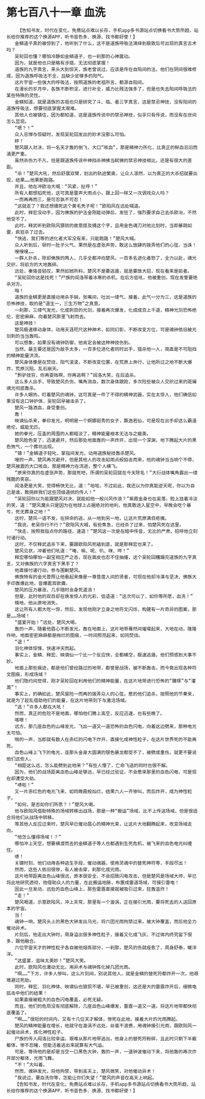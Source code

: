 # 第七百八十一章 血洗
        【告知书友，时代在变化，免费站点难以长存，手机app多书源站点切换看书大势所趋，站长给你推荐的这个换源APP，听书音色多、换源、找书都好使！】
       金鳞道子真的被惊到了，他听到了什么，这不是道族呼吸法演绎到极致后可出现的真言古术吗？
       吴轮回也懂？哪怕冷静如金鳞道子，也一刹那的心神震动。
       因为，就是他也只是略有涉猎，无法彻底掌握！
       道族的九字真言，来头大到惊天，族老曾说过，应该是传在自阳间的法，他们在阴间很难修成，因为道族呼吸法不全，且缺少足够多的阳气。
       这片宇宙一些强大的呼吸法，按照道族的老祖所言，都源自阳间。
       在漫长的岁月中，各族不断积淀，进行补全，威力比残法强多了，但是也失去阳间呼吸法的某些特殊的灵性。
       金鳞知道，就是道族的古祖也只是研究了斗、临、者三字真言，这是禁忌神技，没有阳间的道族呼吸法，想要彻底掌握太艰难。
       其他人也被镇住，因为都知道，这是道族传说中的禁忌神技，似乎只有传说，而没有在世间怎么显现。
       “嗯？！”
       众人忌惮与惊疑时，发现吴轮回发出的妙术没那么可怕。
       砰！
       楚风跟人对决，将一名天才轰的倒飞，大口“咳血”，那是精神力所化，比真正的鲜血汩汩而涌更严重。
       虽然杀伤力不凡，但是跟道族传说中神挡杀神佛当弑佛的禁忌神技相比，还是有很大的差距。
       “杀！”楚风大吼，然后舒展双臂，划出的轨迹繁奥，让众人凛然，以为真正的大杀招就要出现，结果……他果断跑路。
       并且，他在冲欧冶大喊：“风紧，扯呼！”
       所有人都想掐死他，这可真是雷声大雨点小，跟上回一样又一次调戏众人吗？
       一而再再而三，是可忍孰不可忍！
       “这就走了？我还想捅死这个黄毛秃子呢！”欧阳风在远处喊道。
       此时，释宏没动手，因为佛族的护法金刚能动弹后，发狂了，强烈要求自己去杀欧冶，不然他受不了。
       此时，释武听到欧阳风猥琐的故意提及捅这个字，且用金色魂刀对他比划时，当即暴跳如雷，疯狂杀了过去。
       “快逃，我们等的进化者大军没有来，只能跑路！”楚风大喊。
       众人听到后，顿时一肚子火气，果然是在虚张声势，敢这么放肆的拨弄他们的心弦，当诛！
       嗖嗖嗖……
       一群人扑杀，除却佛族的两人，几乎全都冲向楚风，一百多名进化者怒了，全力以赴，魂光交织，将前方的大地轰碎。
       远处，秦珞音轻叹，果然如她所料，楚风不是要逃遁，就是要放大招，现在看来是前者。
       “吴轮回你这是找死！”尸族的阎洛带着冰寒的杀机，在后方低吼，他被重创，现在发誓要绝杀对方。
       嗡！
       道族的金鳞更是直接动用杀手锏，张嘴间，吐出一缕气，接着，此气一分为三，这是道族的恐怖神技，取的是“道生一，三生万物”之真意。
       一刹那，三缕气发光，化成刺目的光剑，接着再次爆发，化成成百上千道，精神光剑恐怖绝伦，密密麻麻，向着楚风那里飞射而去。
       这是神技！
       楚风极速移动身体，动用天涯咫尺这种神术，如同幻影，不断改变方位，可是魂钟依旧被光剑刺的当当轰鸣。
       可以想象，如果没有魂钟防御，他肯定会被这种神技伤到。
       当然，最主要还是因为敌手太多，一百多位进化者同时出手，猎杀他一人，简直是不可阻挡的精神能量洪流。
       楚风身体像是在焚烧，阳气滚滚，不断改变位置，在荒原上奔行，让他所过之地不断大爆炸，荒原沉陷，乱石崩天。
       “黔驴技穷，你再耍贱啊，你再逃啊？”阎洛大笑，在后追杀。
       这么多人出手，导致楚风负伤，嘴角淌血，数次身体踉跄，多次险些被众人交织过来的斑斓魂光彻底轰杀。
       许多人眼热，盯着楚风的魂钟，这可真是一件了不得的精神武器，实在太惊人，他们确信如果没有这口钟护体，吴轮回早被击杀了。
       楚风一路洒血，身受重创。
       轰！
       映谪仙杀来，拳印发光，明明是一个婀娜挺秀的女子，飘逸若仙，可是现在出手却这么霸道绝伦，威能无匹。
       她的拳光，压盖的周围的人都暗淡了，精神能量根本无法与之媲美。
       楚风脸色变了，迅速避开，然后那处地面轰的一声炸开，出现一个深渊，地下腾起大片的黑色煞气，一个葬坑出现。
       “镇！”金鳞道子轻叱，掌指间发光，动用道族秘技轰杀楚风。
       嗖的一声，楚风再次避开，但是其他人的攻击如雨点般拍击而来，他的魂钟当当响个不停，楚风被震的大口咳血，那是精神力在流逝，整个人横飞。
       “原来你真的在虚张声势，那就死吧，所谓的吴轮回就在今天除名！”大衍战体嘴角露出一缕残酷的笑容。
       阎洛更是大笑，觉得畅快无比，道：“哈哈，不过如此，我还以为你真能逆天呢，你以为自己是谁，敢挑衅我们这些顶级道统的传人！”
       “吴轮回你以为能跟楚风对决，就能如他一般兴风作浪？”紫霞金身也在奚落，脸上挂着冷淡的笑，道：“楚风魔头只是因为在地球上占据绝对的地利，他真敢进入星空中，早晚会吃个暴亏，死无葬身之地！”
       这时，楚风一语不发，在拼命的逃，从一地到另一地，让这片荒原满目疮痍。
       “我说，老吴你行不行？”欧阳风大喊，有些焦急，已经杀了过来，怕楚风死在这里。
       “快走，按照我指点你的路径，速退！”楚风这一次是在暗中传音，无比的严肃，招呼他立刻付诸行动。
       这时，不仅释武追杀下来，要跟欧阳风死磕到底，就是那释宏也来了。
       楚风见状，冲着他们吼道：“唵、嘛、呢、叭、咪、吽！”
       释宏哪怕哪怕一副宝相庄严之态，现在面皮也忍不住抽搐，这个吴轮回糟蹋完道族的九字真言，又对佛族的六字真言下黑手了？
       他直接付诸行动，参与围剿楚风。
       佛族特有的金光普照让他看起来像是一尊普度人间的贤者，可现在他却冷漠与坚决，佛族大手印轰爆此地，音爆震耳欲聋。
       楚风的压力暴涨，几乎随时会身死道消！
       但是，此时他的双目却在焕发惊人的光彩，低语道：“这次可以了，如你等所愿，血洗！”
       倏地，他从原地消失。
       这让所有人都大吃一惊，然后，发现他刚才立身之地符文闪烁，构建有一片奇异的图案，那是……场域！
       “盛宴开始！”远处，楚风大喝。
       轰的一声，随着他眉心不断发光，轰在地面上，这片地带蓦然间璀璨起来，大地在动，隆隆作响，地面密密麻麻都是绚烂的图痕，一时间照亮起来，如同焚烧。
       “退！”
       羽化神体惊悚，快速冲天而起。
       事实上，金鳞、释宏、映谪仙一个比一个反应快，全都横空，极速逃遁，他们预感到大事不妙。
       地面上那些痕迹，都是他们曾经路过的地带，都曾是战场，被不断轰击，而今竟出现各种符文图痕，形成场域？
       他们隐约间觉得，刚才吴轮回在利用他们的精神能量，在这片地带进行恐怖的“雕琢”与“灌溉”！
       事实上，的确如此，楚风冒险一而再的拨弄众人的心弦，惹的他们追杀，按照他的节奏来，就是为了趁乱借助他们的能量，在这片地带刻下与激活场域。
       “逃！”许多人都在大吼！
       然而，真正的危险不是地面，哪怕他们腾上高空，反应迅速，也有些晚了。
       喀嚓！
       远方，那几座血色的山峰发光，飞出一道又一道恐怖的血色闪电，向着这边劈来，那种电光太可怕。
       啪的一声，当即就有数人在赤红的闪电下炸开，直接化成神性粒子，在这片世界死的不能再死。
       血色山峰上飞下的电光，连那头金身大圆满的银色暴龙都受不了，被劈成重伤，就更不要说他们这些人。
       “相距这么远，怎么能劈到此地来？”有些人懵了，亡命飞逃的同时也很不解。
       因为，他们的战场距离血色山峰足够远，早已经过验证，不会惹来那里的血色闪电，可是现在却遭受大劫。
       “哧啦！”
       又一片赤红色的电光飞来，如同晚霞般灿烂，结果六人一齐惨叫，而后炸开，成为神性粒子。
       “如何，是否如你们所愿？！”楚风大喝。
       他与欧阳风借助特殊的场域转移出战场，那是一种“搬运”场域，比不上传送场域，但是很适合将他们从战场中转移。
       等其他人反应过来时，楚风早已催动眉心的精神光束，让这片大地翻腾起来，改变场域走向。
       “他怎么懂得场域！？”
       哪怕冲上天空，想要横渡而去的金鳞道子等人也都遇到生死危机，被飞来的血色电光纠缠住。
       哧！
       关键时刻，他们动用各种逃生手段，催动魂器，使用灵魂中的替死神符等，手段尽出！
       然而，这些人依旧很惨，有人被击穿，刹那化成光雨。
       这片地带距离血色山峰很远，原本很安全，不会招致闪电攻击，但是楚风是场域大师，早已将此地研究透彻，他借助众人的力量，在此搬运地脉，布置成雷道场域，可接引雷电！
       因此一旦发动，远处的血色山峰上，那些雷霆直接就被吸引过来，狂轰滥炸！
       “走！”
       楚风喝道，示意欧阳风，冲上天穹，那里有一个漩涡，正在接引光雨，要将死去的人送回原本的宇宙。
       当！
       魂钟一响，楚风头上的黑色大钟发出乌光，将六团光雨拘禁过来，被大钟覆盖，而后他全力催动异术。
       片刻后，他走出大钟时，周身溢出很多神性粒子，接着又化成飞灰，不过体内终究留下很多，跟他融合。
       六位宇宙天才的神性粒子各自被他熔炼部分，一刹那，楚风的伤就痊愈了，周身舒泰，暖洋洋。
       “这盛宴，滋味太美妙！”楚风大笑。
       此时，欧阳风也激动无比，用异术与魂钟炼化掉几团光雨。
       “啊……”下方，许多人惨叫，这么片刻间，别说其他人，就是金鳞的替死符都炸开一次，他艰难避过死劫。
       同时，释宏、羽化神体、映谪仙也狼狈不堪，早已被重创，这还是大的雷霆炸开后，细微电弧击中他们的结果！
       如果直接被粗大的血色闪电覆盖，必死无疑。
       而且，他们的危局没有彻底解除，几座血色山峰爆发，雷霆一道又一道，将这片地带都快彻底覆盖了。
       “啊……”很短的时间内，又有十几位天才解体，惨死在此地，接着大片的光雨腾起。
       楚风的精神能量在增长，他就守在漩涡不远处，丝毫不浪费，用魂钟接引光雨，跟欧阳风一起催动异术，炼化神性粒子。
       尸族的传人阎洛比较幸运，艰难从那片地带逃出，他身上的替死符粉碎，且此时只剩下半截躯体，惨不忍睹，但能活着逃出来就算有大气运。
       可是，等待他的是却是当空一口黑色大钟，轰的一声，一道钟波催动下来，将他轰的再次炸开部分躯体，光雨飞舞。
       “不！”大叫着。
       然而，魂钟发光，将他拘禁，带到高天上，楚风微笑，对他催动异术！
       “我说过，要血洗你等，怎能让你们失望！”楚风的声音在高天上响起。
       【告知书友，时代在变化，免费站点难以长存，手机app多书源站点切换看书大势所趋，站长给你推荐的这个换源APP，听书音色多、换源、找书都好使！】